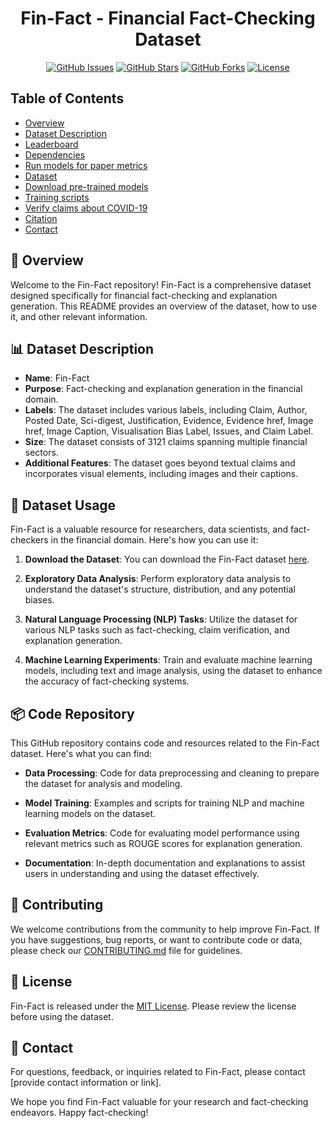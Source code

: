 <h1 align="center">Fin-Fact - Financial Fact-Checking Dataset</h1>

<div align="center">

[![GitHub Issues](https://img.shields.io/github/issues/IIT-DM/Fin-Fact)](https://github.com/IIT-DM/Fin-Fact/issues)
[![GitHub Stars](https://img.shields.io/github/stars/IIT-DM/Fin-Fact)](https://github.com/IIT-DM/Fin-Fact/stargazers)
[![GitHub Forks](https://img.shields.io/github/forks/IIT-DM/Fin-Fact)](https://github.com/IIT-DM/Fin-Fact/network)
[![License](https://img.shields.io/badge/license-MIT-blue.svg)](/LICENSE)

</div>

## Table of Contents

- [Overview](#overview)
- [Dataset Description](#dataset-description)
- [Leaderboard](#leaderboard)
- [Dependencies](#dependencies)
- [Run models for paper metrics](#run-models-for-paper-metrics)
- [Dataset](#dataset)
- [Download pre-trained models](#download-pre-trained-models)
- [Training scripts](#training-scripts)
- [Verify claims about COVID-19](#verify-claims-about-covid-19)
- [Citation](#citation)
- [Contact](#contact)

## 📜 Overview

Welcome to the Fin-Fact repository! Fin-Fact is a comprehensive dataset designed specifically for financial fact-checking and explanation generation. This README provides an overview of the dataset, how to use it, and other relevant information.

## 📊 Dataset Description

- **Name**: Fin-Fact
- **Purpose**: Fact-checking and explanation generation in the financial domain.
- **Labels**: The dataset includes various labels, including Claim, Author, Posted Date, Sci-digest, Justification, Evidence, Evidence href, Image href, Image Caption, Visualisation Bias Label, Issues, and Claim Label.
- **Size**: The dataset consists of 3121 claims spanning multiple financial sectors.
- **Additional Features**: The dataset goes beyond textual claims and incorporates visual elements, including images and their captions.

## 🚀 Dataset Usage

Fin-Fact is a valuable resource for researchers, data scientists, and fact-checkers in the financial domain. Here's how you can use it:

1. **Download the Dataset**: You can download the Fin-Fact dataset [here](https://github.com/IIT-DM/Fin-Fact/blob/FinFact/finfact.json).

2. **Exploratory Data Analysis**: Perform exploratory data analysis to understand the dataset's structure, distribution, and any potential biases.

3. **Natural Language Processing (NLP) Tasks**: Utilize the dataset for various NLP tasks such as fact-checking, claim verification, and explanation generation.

4. **Machine Learning Experiments**: Train and evaluate machine learning models, including text and image analysis, using the dataset to enhance the accuracy of fact-checking systems.

## 📦 Code Repository

This GitHub repository contains code and resources related to the Fin-Fact dataset. Here's what you can find:

- **Data Processing**: Code for data preprocessing and cleaning to prepare the dataset for analysis and modeling.

- **Model Training**: Examples and scripts for training NLP and machine learning models on the dataset.

- **Evaluation Metrics**: Code for evaluating model performance using relevant metrics such as ROUGE scores for explanation generation.

- **Documentation**: In-depth documentation and explanations to assist users in understanding and using the dataset effectively.

## 🤝 Contributing

We welcome contributions from the community to help improve Fin-Fact. If you have suggestions, bug reports, or want to contribute code or data, please check our [CONTRIBUTING.md](CONTRIBUTING.md) file for guidelines.

## 📄 License

Fin-Fact is released under the [MIT License](/LICENSE). Please review the license before using the dataset.

## 📧 Contact

For questions, feedback, or inquiries related to Fin-Fact, please contact [provide contact information or link].

We hope you find Fin-Fact valuable for your research and fact-checking endeavors. Happy fact-checking!
